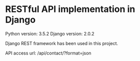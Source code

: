 # RESTful API implementation in Django

Python version: 3.5.2
Django version: 2.0.2

Django REST framework has been used in this project.

API access url: /api/contact/?format=json